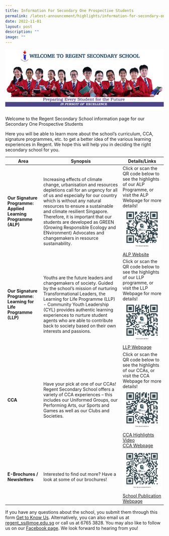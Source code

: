 ```yaml
---
title: Information For Secondary One Prospective Students
permalink: /latest-announcement/highlights/information-for-secondary-one-prospective-students/
date: 2022-11-01
layout: post
description: ""
image: ""
---
```

![](/images/2023-rgt-studentleaders-banner.png)

Welcome to the Regent Secondary School information page for our Secondary One Prospective Students

Here you will be able to learn more about the school’s curriculum, CCA, signature programmes, etc. to get a better idea of the various learning experiences in Regent. We hope this will help you in deciding the right secondary school for you.

| Area | Synopsis | Details/Links |
| -------- | -------- | -------- |
| **Our Signature Programme: Applied Learning Programme (ALP)**     | Increasing effects of climate change, urbanisation and resources depletions call for an urgency for all of us and especially for our country which is without any natural resources to ensure a sustainable and climate resilient Singapore. Therefore, it is important that our students are developed as GREEN (Growing Responsible Ecology and ENvironment) Advocates and changemakers in resource sustainability.     | Click or scan the QR code below to see the highlights of our ALP Programme, or visit the ALP Webpage for more details!<br><img src="/images/DSA/ALP%20Webpage_QRcode.png"><br>[ALP Website](https://www.regentsec.moe.edu.sg/self-directed-learners/alp/)     |
| **Our Signature Programme: Learning for Life Programme (LLP)**  | Youths are the future leaders and changemakers of society. Guided by the school’s mission of nurturing Transformational Leaders, the Learning for Life Programme (LLP) - Community Youth Leadership (CYL) provides authentic learning experiences to nurture student agents who are able to contribute back to society based on their own interests and passions.     | Click or scan the QR code below to see the highlights of our LLP programme, or visit the LLP Webpage for more details!<br>![](/images/DSA/LLP%20Webpage_QRcode.png)<br>[LLP Webpage](https://www.regentsec.moe.edu.sg/transformational-leaders/learning-for-life-programme/community-youth-leadership/)  |
| **CCA**  | Have your pick at one of our CCAs! Regent Secondary School offers a variety of CCA experiences – this includes our Uniformed Groups, our Performing Arts, our Sports and Games as well as our Clubs and Societies.   | Click or scan the QR code below to see the highlights of our CCAs, or visit the CCA Webpage for more details!<br>![](/images/DSA/CCA%20Webpage_QRcode.png)<br>[CCA Highlights Video](https://youtu.be/2qisNvThrmw)<br>[CCA Webpage](https://www.regentsec.moe.edu.sg/co-curricular-activities/cca/)  |
| **E-Brochures / Newsletters**  | Interested to find out more? Have a look at some of our brochures!  | ![](/images/DSA/School%20Publication%20Webpage_QRcode.png)  [School Publication Webpage](https://www.regentsec.moe.edu.sg/about-regent/school-publication/echoes-of-regent-2023/)  |

If you have any questions about the school, you submit them through this form [Get to Know Us](https://form.gov.sg/65313352fc430100115a75e2). Alternatively, you can also email us at [regent_ss@moe.edu.sg](mailto:regent_ss@moe.edu.sg) or call us at 6765 3828. You may also like to follow us on our [Facebook page](https://www.facebook.com/Regent-Secondary-School-161484223907923/). We look forward to hearing from you!